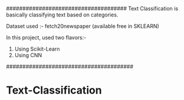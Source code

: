 #####################################
Text Classification is basically classifying text based on categories.

Dataset used :- fetch20newspaper (available free in SKLEARN)

In this project, used two flavors:-
1. Using Scikit-Learn
2. Using CNN



#######################################
# Text-Classification
